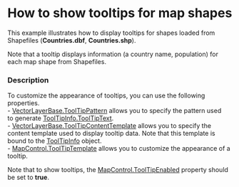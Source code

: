 # How to show tooltips for map shapes 


<p>This example illustrates how to display tooltips for shapes loaded from Shapefiles (<strong>Countries.dbf</strong>, <strong>Countries.shp</strong>).  </p><p>Note that a tooltip displays information (a country name, population) for each map shape from Shapefiles.</p><p></p>


<h3>Description</h3>

<p>To customize the appearance of tooltips, you can use the following properties.<br /> -&nbsp;<a href="http://help.devexpress.com/#WPF/DevExpressXpfMapVectorLayerBase_ToolTipPatterntopic">VectorLayerBase.ToolTipPattern</a>&nbsp;allows you to specify the pattern used to&nbsp;generate&nbsp;<a href="https://documentation.devexpress.com/#WPF/DevExpressXpfMapToolTipInfo_ToolTipTexttopic">ToolTipInfo.ToolTipText</a>.<u><br /> </u>-&nbsp;<a href="https://documentation.devexpress.com/#WPF/DevExpressXpfMapVectorLayerBase_ToolTipContentTemplatetopic">VectorLayerBase.ToolTipContentTemplate</a>&nbsp;allows you to specify the content template used to display tooltip data. Note that this template is bound to the&nbsp;<a href="https://documentation.devexpress.com/#WPF/clsDevExpressXpfMapToolTipInfotopic">ToolTipInfo</a>&nbsp;object.<br /> -&nbsp;<a href="https://documentation.devexpress.com/#WPF/DevExpressXpfMapMapControl_ToolTipTemplatetopic">MapControl.ToolTipTemplate</a>&nbsp;allows you to customize the&nbsp;appearance of a tooltip.</p>
<p>Note that&nbsp;to show tooltips, the&nbsp;<a href="http://help.devexpress.com/#WPF/DevExpressXpfMapMapControl_ToolTipEnabledtopic">MapControl.ToolTipEnabled</a>&nbsp;property should be set to&nbsp;<strong>true</strong>.</p>

<br/>


